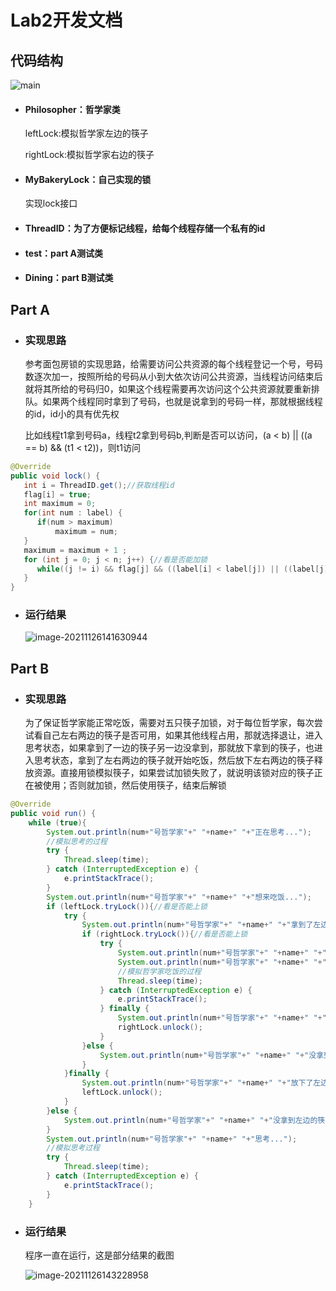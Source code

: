 # Lab2开发文档



## 代码结构

![main](E:\MyProject\markdown\images\main.png)



- #### Philosopher：哲学家类

  leftLock:模拟哲学家左边的筷子

  rightLock:模拟哲学家右边的筷子

- #### MyBakeryLock：自己实现的锁

  实现lock接口

- #### ThreadID：为了方便标记线程，给每个线程存储一个私有的id

- #### test：part A测试类

- #### Dining：part B测试类



## Part A

- ### 实现思路

  参考面包房锁的实现思路，给需要访问公共资源的每个线程登记一个号，号码数逐次加一，按照所给的号码从小到大依次访问公共资源，当线程访问结束后就将其所给的号码归0，如果这个线程需要再次访问这个公共资源就要重新排队。如果两个线程同时拿到了号码，也就是说拿到的号码一样，那就根据线程的id，id小的具有优先权

  比如线程t1拿到号码a，线程t2拿到号码b,判断是否可以访问，(a < b) || ((a == b) && (t1 < t2))，则t1访问



```java
@Override
public void lock() {
   int i = ThreadID.get();//获取线程id
   flag[i] = true;
   int maximum = 0;
   for(int num : label) {
      if(num > maximum) 
          maximum = num;
   }
   maximum = maximum + 1 ;
   for (int j = 0; j < n; j++) {//看是否能加锁
      while((j != i) && flag[j] && ((label[i] < label[j]) || ((label[j] == label[i]) && j < i)));
   }
}
```



- ###  运行结果

  ![image-20211126141630944](E:\MyProject\markdown\images\image-20211126141630944.png)



## Part B

- ### 实现思路

  为了保证哲学家能正常吃饭，需要对五只筷子加锁，对于每位哲学家，每次尝试看自己左右两边的筷子是否可用，如果其他线程占用，那就选择退让，进入思考状态，如果拿到了一边的筷子另一边没拿到，那就放下拿到的筷子，也进入思考状态，拿到了左右两边的筷子就开始吃饭，然后放下左右两边的筷子释放资源。直接用锁模拟筷子，如果尝试加锁失败了，就说明该锁对应的筷子正在被使用；否则就加锁，然后使用筷子，结束后解锁

```java
@Override
public void run() {
    while (true){
        System.out.println(num+"号哲学家"+" "+name+" "+"正在思考...");
        //模拟思考的过程
        try {
            Thread.sleep(time);
        } catch (InterruptedException e) {
            e.printStackTrace();
        }
        System.out.println(num+"号哲学家"+" "+name+" "+"想来吃饭...");
        if (leftLock.tryLock()){//看是否能上锁
            try {
                System.out.println(num+"号哲学家"+" "+name+" "+"拿到了左边的筷子！");
                if (rightLock.tryLock()){//看是否能上锁
                    try {
                        System.out.println(num+"号哲学家"+" "+name+" "+"拿到了右边的筷子！");
                        System.out.println(num+"号哲学家"+" "+name+" "+"开始吃饭！");
                        //模拟哲学家吃饭的过程
                        Thread.sleep(time);
                    } catch (InterruptedException e) {
                        e.printStackTrace();
                    } finally {
                        System.out.println(num+"号哲学家"+" "+name+" "+"放下了右边的筷子！");
                        rightLock.unlock();
                    }
                }else {
                    System.out.println(num+"号哲学家"+" "+name+" "+"没拿到右边的筷子！被迫思考...");
                }
            }finally {
                System.out.println(num+"号哲学家"+" "+name+" "+"放下了左边的筷子！");
                leftLock.unlock();
            }
        }else {
            System.out.println(num+"号哲学家"+" "+name+" "+"没拿到左边的筷子！被迫思考...");
        }
        System.out.println(num+"号哲学家"+" "+name+" "+"思考...");
        //模拟思考过程
        try {
            Thread.sleep(time);
        } catch (InterruptedException e) {
            e.printStackTrace();
        }
    }
```

- ### 运行结果

  程序一直在运行，这是部分结果的截图

  ![image-20211126143228958](E:\MyProject\markdown\images\image-20211126143228958.png)